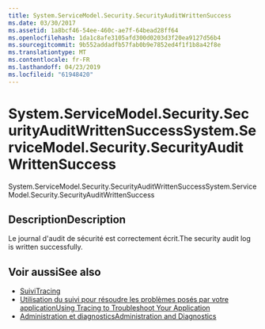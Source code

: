 ```yaml
---
title: System.ServiceModel.Security.SecurityAuditWrittenSuccess
ms.date: 03/30/2017
ms.assetid: 1a8bcf46-54ee-460c-ae7f-64bead28ff64
ms.openlocfilehash: 1da1c8afe3105afd300d0203d3f20ea9127d56b4
ms.sourcegitcommit: 9b552addadfb57fab0b9e7852ed4f1f1b8a42f8e
ms.translationtype: MT
ms.contentlocale: fr-FR
ms.lasthandoff: 04/23/2019
ms.locfileid: "61948420"
---
```

# <a name="systemservicemodelsecuritysecurityauditwrittensuccess"></a><span data-ttu-id="d14db-102">System.ServiceModel.Security.SecurityAuditWrittenSuccess</span><span class="sxs-lookup"><span data-stu-id="d14db-102">System.ServiceModel.Security.SecurityAuditWrittenSuccess</span></span>
<span data-ttu-id="d14db-103">System.ServiceModel.Security.SecurityAuditWrittenSuccess</span><span class="sxs-lookup"><span data-stu-id="d14db-103">System.ServiceModel.Security.SecurityAuditWrittenSuccess</span></span>  
  
## <a name="description"></a><span data-ttu-id="d14db-104">Description</span><span class="sxs-lookup"><span data-stu-id="d14db-104">Description</span></span>  
 <span data-ttu-id="d14db-105">Le journal d'audit de sécurité est correctement écrit.</span><span class="sxs-lookup"><span data-stu-id="d14db-105">The security audit log is written successfully.</span></span>  
  
## <a name="see-also"></a><span data-ttu-id="d14db-106">Voir aussi</span><span class="sxs-lookup"><span data-stu-id="d14db-106">See also</span></span>

- [<span data-ttu-id="d14db-107">Suivi</span><span class="sxs-lookup"><span data-stu-id="d14db-107">Tracing</span></span>](../../../../../docs/framework/wcf/diagnostics/tracing/index.md)
- [<span data-ttu-id="d14db-108">Utilisation du suivi pour résoudre les problèmes posés par votre application</span><span class="sxs-lookup"><span data-stu-id="d14db-108">Using Tracing to Troubleshoot Your Application</span></span>](../../../../../docs/framework/wcf/diagnostics/tracing/using-tracing-to-troubleshoot-your-application.md)
- [<span data-ttu-id="d14db-109">Administration et diagnostics</span><span class="sxs-lookup"><span data-stu-id="d14db-109">Administration and Diagnostics</span></span>](../../../../../docs/framework/wcf/diagnostics/index.md)
